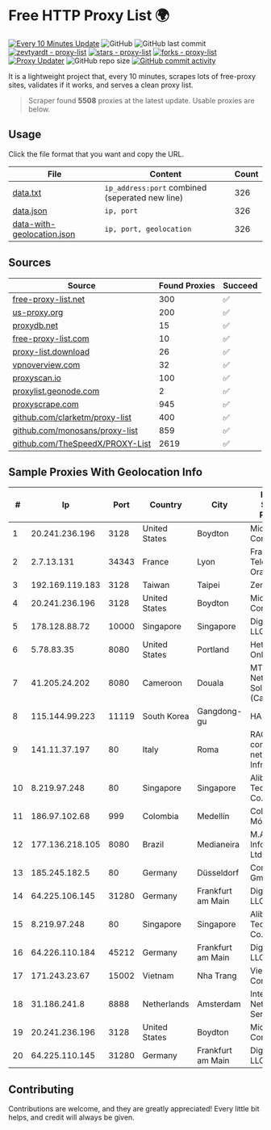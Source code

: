 
# Free HTTP Proxy List 🌍

[![Every 10 Minutes Update](https://github.com/mertguvencli/http-proxy-list/actions/workflows/main.yml/badge.svg?branch=main)](https://github.com/mertguvencli/http-proxy-list/actions/workflows/main.yml)
![GitHub](https://img.shields.io/github/license/mertguvencli/http-proxy-list)
![GitHub last commit](https://img.shields.io/github/last-commit/mertguvencli/http-proxy-list)
[![zevtyardt - proxy-list](https://img.shields.io/static/v1?label=zevtyardt&message=proxy-list&color=blue&logo=github)](https://github.com/zevtyardt/proxy-list "Go to GitHub repo")
[![stars - proxy-list](https://img.shields.io/github/stars/zevtyardt/proxy-list?style=social)](https://github.com/zevtyardt/proxy-list)
[![forks - proxy-list](https://img.shields.io/github/forks/zevtyardt/proxy-list?style=social)](https://github.com/zevtyardt/proxy-list)
[![Proxy Updater](https://github.com/zevtyardt/proxy-list/workflows/Proxy%20Updater/badge.svg)](https://github.com/zevtyardt/proxy-list/actions?query=workflow:"Proxy+Updater")
![GitHub repo size](https://img.shields.io/github/repo-size/zevtyardt/proxy-list)
[![GitHub commit activity](https://img.shields.io/github/commit-activity/m/zevtyardt/proxy-list?logo=commits)](https://github.com/zevtyardt/proxy-list/commits/main)

It is a lightweight project that, every 10 minutes, scrapes lots of free-proxy sites, validates if it works, and serves a clean proxy list.

> Scraper found **5508** proxies at the latest update. Usable proxies are below.

## Usage

Click the file format that you want and copy the URL.

|File|Content|Count|
|----|-------|-----|
|[data.txt](https://raw.githubusercontent.com/mertguvencli/http-proxy-list/main/proxy-list/data.txt)|`ip_address:port` combined (seperated new line)|326|
|[data.json](https://raw.githubusercontent.com/mertguvencli/http-proxy-list/main/proxy-list/data.json)|`ip, port`|326|
|[data-with-geolocation.json](https://raw.githubusercontent.com/mertguvencli/http-proxy-list/main/proxy-list/data-with-geolocation.json)|`ip, port, geolocation`|326|

## Sources

|Source|Found Proxies|Succeed|
|------|-------------|-------|
|[free-proxy-list.net](https://free-proxy-list.net)|300|✅|
|[us-proxy.org](https://www.us-proxy.org)|200|✅|
|[proxydb.net](http://proxydb.net)|15|✅|
|[free-proxy-list.com](https://free-proxy-list.com/?page=&port=&type%5B%5D=http&type%5B%5D=https&up_time=0&search=Search)|10|✅|
|[proxy-list.download](https://www.proxy-list.download/HTTP)|26|✅|
|[vpnoverview.com](https://vpnoverview.com/privacy/anonymous-browsing/free-proxy-servers)|32|✅|
|[proxyscan.io](https://www.proxyscan.io)|100|✅|
|[proxylist.geonode.com](https://proxylist.geonode.com/api/proxy-list?limit=300&page=1&sort_by=lastChecked&sort_type=desc&protocols=http,https)|2|✅|
|[proxyscrape.com](https://api.proxyscrape.com/v2/?request=displayproxies&protocol=http&timeout=10000&country=all&ssl=all&anonymity=all)|945|✅|
|[github.com/clarketm/proxy-list](https://raw.githubusercontent.com/clarketm/proxy-list/master/proxy-list-raw.txt)|400|✅|
|[github.com/monosans/proxy-list](https://raw.githubusercontent.com/monosans/proxy-list/main/proxies/http.txt)|859|✅|
|[github.com/TheSpeedX/PROXY-List](https://raw.githubusercontent.com/TheSpeedX/PROXY-List/master/http.txt)|2619|✅|


## Sample Proxies With Geolocation Info

|#|Ip|Port|Country|City|Internet Service Provider|
|-|--|----|-------|----|-------------------------|
|1|20.241.236.196|3128|United States|Boydton|Microsoft Corporation|
|2|2.7.13.131|34343|France|Lyon|France Telecom Orange|
|3|192.169.119.183|3128|Taiwan|Taipei|Zenlayer Inc|
|4|20.241.236.196|3128|United States|Boydton|Microsoft Corporation|
|5|178.128.88.72|10000|Singapore|Singapore|DigitalOcean, LLC|
|6|5.78.83.35|8080|United States|Portland|Hetzner Online GmbH|
|7|41.205.24.202|8080|Cameroon|Douala|MTN Network Solutions (Cameroon)|
|8|115.144.99.223|11119|South Korea|Gangdong-gu|HAIonNet|
|9|141.11.37.197|80|Italy|Roma|RACK400 com netherlands Infrastructure|
|10|8.219.97.248|80|Singapore|Singapore|Alibaba (US) Technology Co., Ltd.|
|11|186.97.102.68|999|Colombia|Medellín|Colombia Móvil|
|12|177.136.218.105|8080|Brazil|Medianeira|M.A. Informática Ltda.|
|13|185.245.182.5|80|Germany|Düsseldorf|Contabo GmbH|
|14|64.225.106.145|31280|Germany|Frankfurt am Main|DigitalOcean, LLC|
|15|8.219.97.248|80|Singapore|Singapore|Alibaba (US) Technology Co., Ltd.|
|16|64.226.110.184|45212|Germany|Frankfurt am Main|DigitalOcean, LLC|
|17|171.243.23.67|15002|Vietnam|Nha Trang|Viettel Corporation|
|18|31.186.241.8|8888|Netherlands|Amsterdam|InterNAP Network Services|
|19|20.241.236.196|3128|United States|Boydton|Microsoft Corporation|
|20|64.225.110.145|31280|Germany|Frankfurt am Main|DigitalOcean, LLC|



## Contributing

Contributions are welcome, and they are greatly appreciated! Every
little bit helps, and credit will always be given.

